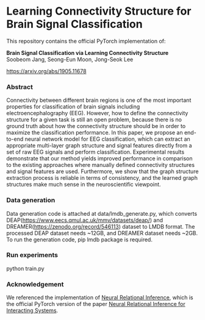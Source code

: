 # Learning Connectivity Structure for Brain Signal Classification
This repository contains the official PyTorch implementation of:

**Brain Signal Classification via Learning Connectivity Structure**  
Soobeom Jang, Seong-Eun Moon, Jong-Seok Lee

https://arxiv.org/abs/1905.11678

### Abstract
Connectivity between different brain regions is one of the most important properties for classification of brain signals including electroencephalography (EEG). However, how to define the connectivity structure for a given task is still an open problem, because there is no ground truth about how the connectivity structure should be in order to maximize the classification performance. In this paper, we propose an end-to-end neural network model for EEG classification, which can extract an appropriate multi-layer graph structure and signal features directly from a set of raw EEG signals and perform classification. Experimental results demonstrate that our method yields improved performance in comparison to the existing approaches where manually defined connectivity structures and signal features are used. Furthermore, we show that the graph structure extraction process is reliable in terms of consistency, and the learned graph structures make much sense in the neuroscientific viewpoint.

### Data generation
Data generation code is attached at data/lmdb_generate.py, which converts DEAP(https://www.eecs.qmul.ac.uk/mmv/datasets/deap/) and DREAMER(https://zenodo.org/record/546113) dataset to LMDB format. 
The processed DEAP dataset needs ~12GB, and DREAMER dataset needs ~2GB.
To run the generation code, pip lmdb package is required.

### Run experiments
python train.py

### Acknowledgement
We referenced the implementation of [Neural Relational Inference](https://github.com/ethanfetaya/NRI), which is the official PyTorch version of the paper [Neural Relational Inference for Interacting Systems](https://arxiv.org/abs/1802.04687).


